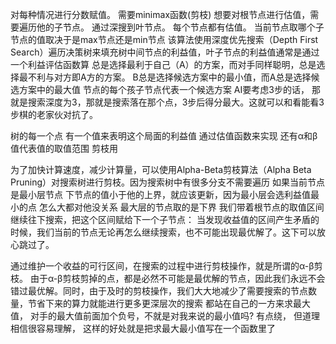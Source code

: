 
对每种情况进行分数赋值。
需要minimax函数(剪枝)
想要对根节点进行估值，需要遍历他的子节点。
通过深搜到叶节点。
每个节点都有估值。
当前节点取哪个子节点的值取决于是max节点还是min节点
该算法使用深度优先搜索（Depth First Search）遍历决策树来填充树中间节点的利益值，叶子节点的利益值通常是通过一个利益评估函数算
总是选择最利于自己（A）的方案，而对手同样聪明，总是选择最不利与对方即A方的方案。
B总是选择候选方案中的最小值，而A总是选择候选方案中的最大值
节点的每个孩子节点代表一个候选方案
AI要考虑3步的话， 那就是搜索深度为3，那就是搜索落在那个点，3步后得分最大。这就可以和看能看3步棋的老家伙对抗了。

树的每一个点 有一个值来表明这个局面的利益值 通过估值函数来实现
还有α和β值代表值的取值范围 剪枝用

为了加快计算速度，减少计算量，可以使用Alpha-Beta剪枝算法（Alpha Beta Pruning）对搜索树进行剪枝。因为搜索树中有很多分支不需要遍历
如果当前节点是最小层节点 下节点的值小于他的上界，就应该更新，因为最小层会选利益值最小的点 怎么大都对他没关系
最大层的节点取的是下界
我们带着根节点的取值区间继续往下搜索，把这个区间赋给下一个子节点：
当发现收益值的区间产生矛盾的时候，我们当前的节点无论再怎么继续搜索，也不可能出现最优解了。这下可以放心跳过了。

通过维护一个收益的可行区间，在搜索的过程中进行剪枝操作，就是所谓的α-β剪枝。
由于α-β剪枝剪掉的点，都是必然不可能是最优解的节点，因此我们永远不会错过最优解。同时，由于及时的剪枝操作，我们大大地减少了需要搜索的节点数量，节省下来的算力就能进行更多更深层次的搜索
都站在自己的一方来求最大值， 对手的最大值前面加个负号，不就是对我来说的最小值吗? 有点绕， 但道理相信很容易理解， 这样的好处就是把求最大最小值写在一个函数里了